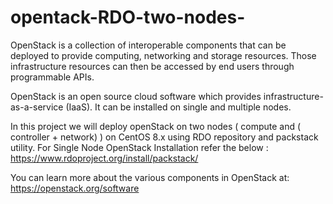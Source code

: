 # opentack-RDO-two-nodes-
OpenStack is a collection of interoperable components that can be deployed to provide computing, networking and storage resources. Those infrastructure resources can then be accessed by end users through programmable APIs.


OpenStack is an open source cloud software which provides infrastructure-as-a-service (IaaS). It can be installed on single and multiple nodes.

In this project we will deploy openStack on two nodes ( compute and ( controller + network) ) on CentOS 8.x using RDO repository and packstack utility. For Single Node OpenStack Installation refer the below :  https://www.rdoproject.org/install/packstack/


You can learn more about the various components in OpenStack at: https://openstack.org/software
